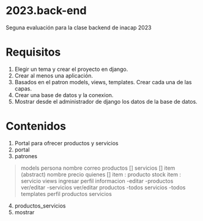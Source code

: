 # 2023.back-end
Seguna evaluación para la clase backend de inacap 2023

# Requisitos
1. Elegir un tema y crear el proyecto en django.
2. Crear al menos una aplicación.
3. Basados en el patron models, views, templates.
    Crear cada una de las capas.
4. Crear una base de datos y la conexion.
5. Mostrar desde el administrador de django los datos de la base de datos.

# Contenidos
1. Portal para ofrecer productos y servicios
2. portal
3. patrones
> models
    persona
        nombre
        correo
        productos []
        servicios []
    item (abstract)
        nombre
        precio
        quienes []
    item : producto
        stock
    item : servicio
> views
    ingresar
    perfil
        informacion
            -editar
            -productos  ver/editar
            -servicios  ver/editar
    productos
        -todos
    servicios
        -todos
> templates
    perfil
    productos
    servicios
4. productos_servicios
5. mostrar